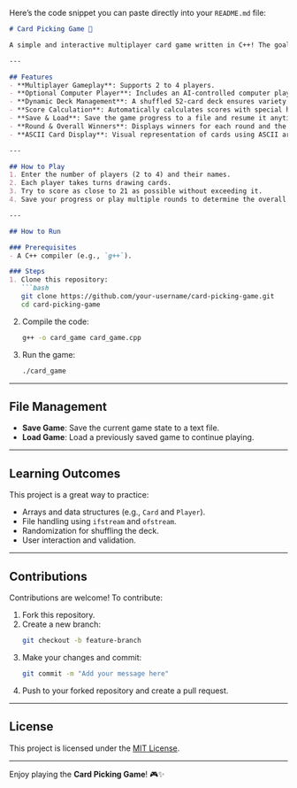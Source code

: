 Here’s the code snippet you can paste directly into your `README.md` file:

```markdown
# Card Picking Game 🎴  

A simple and interactive multiplayer card game written in C++! The goal is to achieve the highest score without exceeding 21. This project demonstrates the use of core programming concepts like arrays, structures, file handling, and interactive user input.  

---

## Features  
- **Multiplayer Gameplay**: Supports 2 to 4 players.  
- **Optional Computer Player**: Includes an AI-controlled computer player.  
- **Dynamic Deck Management**: A shuffled 52-card deck ensures variety in every round.  
- **Score Calculation**: Automatically calculates scores with special handling for Aces.  
- **Save & Load**: Save the game progress to a file and resume it anytime.  
- **Round & Overall Winners**: Displays winners for each round and the overall game.  
- **ASCII Card Display**: Visual representation of cards using ASCII art.  

---

## How to Play  
1. Enter the number of players (2 to 4) and their names.  
2. Each player takes turns drawing cards.  
3. Try to score as close to 21 as possible without exceeding it.  
4. Save your progress or play multiple rounds to determine the overall winner.  

---

## How to Run  

### Prerequisites  
- A C++ compiler (e.g., `g++`).  

### Steps  
1. Clone this repository:  
   ```bash
   git clone https://github.com/your-username/card-picking-game.git
   cd card-picking-game
   ```  
2. Compile the code:  
   ```bash
   g++ -o card_game card_game.cpp
   ```  
3. Run the game:  
   ```bash
   ./card_game
   ```  

---

## File Management  
- **Save Game**: Save the current game state to a text file.  
- **Load Game**: Load a previously saved game to continue playing.  

---

## Learning Outcomes  
This project is a great way to practice:  
- Arrays and data structures (e.g., `Card` and `Player`).  
- File handling using `ifstream` and `ofstream`.  
- Randomization for shuffling the deck.  
- User interaction and validation.  

---

## Contributions  
Contributions are welcome! To contribute:  
1. Fork this repository.  
2. Create a new branch:  
   ```bash
   git checkout -b feature-branch
   ```  
3. Make your changes and commit:  
   ```bash
   git commit -m "Add your message here"
   ```  
4. Push to your forked repository and create a pull request.  

---

## License  
This project is licensed under the [MIT License](LICENSE).  

---

Enjoy playing the **Card Picking Game**! 🎮✨
```
 
